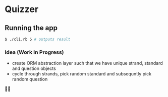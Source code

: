 # Quizzer

## Running the app

```bash
$ ./cli.rb 5 # outputs result
```

### Idea (Work In Progress)

- create ORM abstraction layer such that we have unique strand, standard and question objects
- cycle through strands, pick random standard and subsequntly pick random question

🤞🏾
